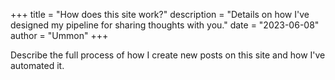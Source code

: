 +++
title = "How does this site work?"
description = "Details on how I've designed my pipeline for sharing thoughts with you."
date = "2023-06-08"
author = "Ummon"
+++

Describe the full process of how I create new posts on this site and how I've automated it.
